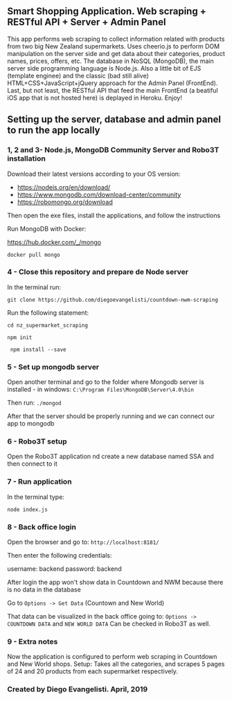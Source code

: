 ## Smart Shopping Application. Web scraping + RESTful API + Server + Admin Panel

This app performs web scraping to collect information related with products from two big New Zealand supermarkets.
Uses cheerio.js to perform DOM manipulation on the server side and get data about their categories, product names, prices, offers, etc.
The database in NoSQL (MongoDB), the main server side programming language is Node.js. Also a little bit of EJS (template enginee) and the classic (bad still alive) HTML+CSS+JavaScript+jQuery approach for the Admin Panel (FrontEnd).
Last, but not least, the RESTful API that feed the main FrontEnd (a beatiful iOS app that is not hosted here) is deplayed in Heroku.
Enjoy!


## Setting up the server, database and admin panel to run the app locally 

### 1, 2 and 3- Node.js, MongoDB Community Server and Robo3T installation
Download their latest versions according to your OS version:

- https://nodejs.org/en/download/
- https://www.mongodb.com/download-center/community
- https://robomongo.org/download

Then open the exe files, install the applications, and follow the instructions

Run MongoDB with Docker: 

https://hub.docker.com/_/mongo

`` docker pull mongo ``

### 4 - Close this repository and prepare de Node server
In the terminal run:

`` git clone https://github.com/diegoevangelisti/countdown-nwm-scraping ``

Run the following statement:

`` cd nz_supermarket_scraping ``

`` npm init ``

`` npm install --save``

### 5 - Set up mongodb server
Open another terminal and go to the folder where Mongodb server is installed - in windows:
``C:\Program Files\MongoDB\Server\4.0\bin``

Then run: ``./mongod``

After that the server should be properly running and we can connect our app to mongodb

### 6 - Robo3T setup
Open the Robo3T application nd create a new database named SSA and then connect to it

### 7 - Run application
In the terminal type:

``node index.js``

### 8 - Back office login
Open the browser and go to: 
``http://localhost:8181/``

Then enter the following credentials:

username: backend
password: backend

After login the app won't show data in Countdown and NWM because there is no data in the database

Go to `Options -> Get Data` (Countown and New World)

That data can be visualized in the back office going to:  `Options -> COUNTDOWN DATA` and `NEW WORLD DATA` 
Can be checked in Robo3T as well.

### 9 - Extra notes
Now the application is configured to perform web scraping in Countdown and New World shops.
Setup: Takes all the categories, and scrapes 5 pages of 24 and 20 products from each supermarket respectively.

### Created by Diego Evangelisti. April, 2019
